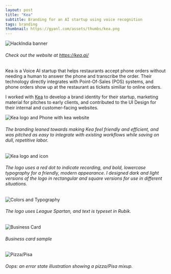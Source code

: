 ```yaml
---
layout: post
title: "Kea"
subtitle: Branding for an AI startup using voice recognition
tags: branding
thumbnail: https://gyanl.com/assets/thumbs/kea.png
---
```


![HackIndia banner](https://gyanl.com/assets/kea-header.png)

###### Check out the website at <https://kea.ai/>

Kea is a Voice AI startup that helps restaurants accept phone orders without needing a human to answer the phone and transcribe the order. Their technology directly integrates with Point-Of-Sales (POS) systems, and phone orders show up at the restaurant as tickets similiar to online orders.

I worked with [Kea](www.kea.ai) to develop a brand identity for their startup, marketing material for pitches to early clients, and contributed to the UI Design for their internal and customer-facing websites.

![Kea logo and Phone with kea website](https://gyanl.com/assets/kea-brand.png)

###### The branding leaned towards making Kea feel friendly and efficient, and was pitched as easy to integrate with existing workflows while saving on dull, repetitive labor.

![Kea logo and icon](https://gyanl.com/assets/kea-logo-icon.png)

###### The logo uses a red dot to indicate recording, and bold, lowercase typography for a friendly, modern appearance. I designed dark and light versions of the logo in rectangular and square versions for use in different situations.

![Colors and Typography](https://gyanl.com/assets/kea-color-type.png)

###### The logo uses League Spartan, and text is typeset in Rubik.

![Business Card](https://gyanl.com/assets/kea-card.png)

###### Business card sample

![Pizza/Pisa](https://gyanl.com/assets/kea-pizza.png)

###### Oops: an error state illustration showing a pizza/Pisa mixup.
